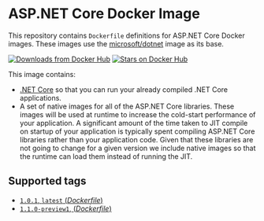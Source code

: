 ASP.NET Core Docker Image
=========================

This repository contains `Dockerfile` definitions for ASP.NET Core Docker images.
These images use the [microsoft/dotnet](https://hub.docker.com/r/microsoft/dotnet/) image as its base.

[![Downloads from Docker Hub](https://img.shields.io/docker/pulls/microsoft/aspnetcore.svg)](https://hub.docker.com/r/microsoft/aspnetcore)
[![Stars on Docker Hub](https://img.shields.io/docker/stars/microsoft/aspnetcore.svg)](https://hub.docker.com/r/microsoft/aspnetcore)

This image contains:

- [.NET Core](https://www.microsoft.com/net/core) so that you can run your already compiled .NET Core applications.
- A set of native images for all of the ASP.NET Core libraries. These images will be used at runtime to increase the cold-start performance of your application. A significant amount of the time taken to JIT compile on startup of your application is typically spent compiling ASP.NET Core libraries rather than your application code. Given that these libraries are not going to change for a given version we include native images so that the runtime can load them instead of running the JIT.

## Supported tags

- [`1.0.1`, `latest` (*Dockerfile*)](https://github.com/aspnet/aspnet-docker/blob/master/1.0.1/jessie/product/Dockerfile)
- [`1.1.0-preview1`, (*Dockerfile*)](https://github.com/aspnet/aspnet-docker/blob/master/1.1.0-preview1/jessie/product/Dockerfile)

